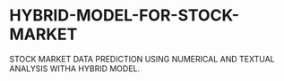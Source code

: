 # HYBRID-MODEL-FOR-STOCK-MARKET
STOCK MARKET DATA PREDICTION USING NUMERICAL AND TEXTUAL ANALYSIS WITHA HYBRID MODEL.
